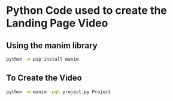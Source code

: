 # Python Code used to create the Landing Page Video
## Using the manim library 

```bash
python -m pip install manim
```

## To Create the Video

```bash
python -m manim -pqh project.py Project
```

